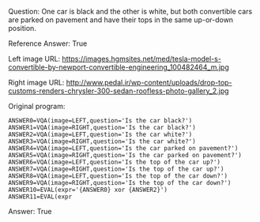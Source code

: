 Question: One car is black and the other is white, but both convertible cars are parked on pavement and have their tops in the same up-or-down position.

Reference Answer: True

Left image URL: https://images.hgmsites.net/med/tesla-model-s-convertible-by-newport-convertible-engineering_100482464_m.jpg

Right image URL: http://www.pedal.ir/wp-content/uploads/drop-top-customs-renders-chrysler-300-sedan-roofless-photo-gallery_2.jpg

Original program:

```
ANSWER0=VQA(image=LEFT,question='Is the car black?')
ANSWER1=VQA(image=RIGHT,question='Is the car black?')
ANSWER2=VQA(image=LEFT,question='Is the car white?')
ANSWER3=VQA(image=RIGHT,question='Is the car white?')
ANSWER4=VQA(image=LEFT,question='Is the car parked on pavement?')
ANSWER5=VQA(image=RIGHT,question='Is the car parked on pavement?')
ANSWER6=VQA(image=LEFT,question='Is the top of the car up?')
ANSWER7=VQA(image=RIGHT,question='Is the top of the car up?')
ANSWER8=VQA(image=LEFT,question='Is the top of the car down?')
ANSWER9=VQA(image=RIGHT,question='Is the top of the car down?')
ANSWER10=EVAL(expr='{ANSWER0} xor {ANSWER2}')
ANSWER11=EVAL(expr
```
Answer: True

